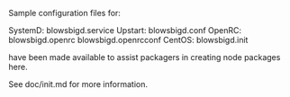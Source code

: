 Sample configuration files for:

SystemD: blowsbigd.service
Upstart: blowsbigd.conf
OpenRC:  blowsbigd.openrc
         blowsbigd.openrcconf
CentOS:  blowsbigd.init

have been made available to assist packagers in creating node packages here.

See doc/init.md for more information.
